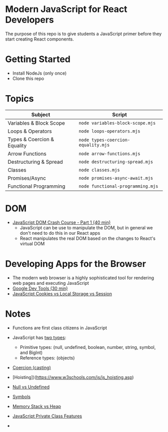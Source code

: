 # Modern JavaScript for React Developers
The purpose of this repo is to give students a JavaScript primer before
they start creating React components.

# Getting Started 
- Install NodeJs (only once)
- Clone this repo

# Topics
|Subject                    |Script                            |
|---------------------------|----------------------------------|
|Variables & Block Scope    |`node variables-block-scope.mjs`  |
|Loops & Operators          |`node loops-operators.mjs`        |
|Types & Coercion & Equality|`node types-coercion-equality.mjs`|
|Arrow Functions            |`node arrow-functions.mjs`        |
|Destructuring & Spread     |`node destructuring-spread.mjs`   |
|Classes                    |`node classes.mjs`                |
|Promises/Async             |`node promises-async-await.mjs`   |
|Functional Programming     |`node functional-programming.mjs` |

# DOM
- [JavaScript DOM Crash Course - Part 1 (40 min)](https://youtu.be/0ik6X4DJKCc)
  - JavaScript can be use to manipulate the DOM, but in general we don't need to do this in our React apps
  - React manipulates the real DOM based on the changes to React's virtual DOM

# Developing Apps for the Browser
- The modern web browser is a highly sophisticated tool for rendering web pages and executing JavaScript
- [Google Dev Tools (30 min)](https://youtu.be/VYyQv0CSZOE)
- [JavaScript Cookies vs Local Storage vs Session](https://youtu.be/GihQAC1I39Q)

# Notes
- Functions are first class citizens in JavaScript
- JavaScript has [two types](https://developer.mozilla.org/en-US/docs/Web/JavaScript/Data_structures): 
  - Primitive types: (null, undefined, boolean, number, string, symbol, and BigInt)
  - Reference types: (objects)

- [Coercion (casting)](https://www.freecodecamp.org/news/js-type-coercion-explained-27ba3d9a2839/)
- [Hoisting])(https://www.w3schools.com/js/js_hoisting.asp)
- [Null vs Undefined](https://flexiple.com/undefined-vs-null-javascript/#:~:text=Unassigned%20variables%20are%20initialized%20by%20JavaScript%20with%20a%20default%20value%20of%20undefined.&text=Here%20as%20the%20variable%20is,a%20representation%20of%20no%20value.)
- [Symbols](https://www.programiz.com/javascript/symbol)
- [Memory Stack vs Heap](https://felixgerschau.com/javascript-memory-management/)
- [JavaScript Private Class Features](https://developer.mozilla.org/en-US/docs/Web/JavaScript/Reference/Classes/Private_class_fields)
- 